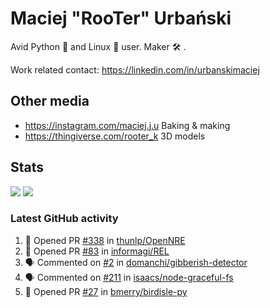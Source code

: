# Maciej "RooTer" Urbański

Avid Python 🐍 and Linux 🐧 user.
Maker 🛠 .

Work related contact: https://linkedin.com/in/urbanskimaciej

## Other media

* https://instagram.com/maciej.j.u Baking & making
* https://thingiverse.com/rooter_k 3D models

## Stats

![](https://github-readme-stats.vercel.app/api?username=rooterkyberian&hide_title=true&show_icons=true&count_private=true&theme=graywhite)
![](https://komarev.com/ghpvc/?username=rooterkyberian&color=lightgray&style=flat-square)

### Latest GitHub activity
<!--START_SECTION:activity-->
1. 💪 Opened PR [#338](https://github.com/thunlp/OpenNRE/pull/338) in [thunlp/OpenNRE](https://github.com/thunlp/OpenNRE)
2. 💪 Opened PR [#83](https://github.com/informagi/REL/pull/83) in [informagi/REL](https://github.com/informagi/REL)
3. 🗣 Commented on [#2](https://github.com/domanchi/gibberish-detector/issues/2) in [domanchi/gibberish-detector](https://github.com/domanchi/gibberish-detector)
4. 🗣 Commented on [#211](https://github.com/isaacs/node-graceful-fs/issues/211) in [isaacs/node-graceful-fs](https://github.com/isaacs/node-graceful-fs)
5. 💪 Opened PR [#27](https://github.com/bmerry/birdisle-py/pull/27) in [bmerry/birdisle-py](https://github.com/bmerry/birdisle-py)
<!--END_SECTION:activity-->
